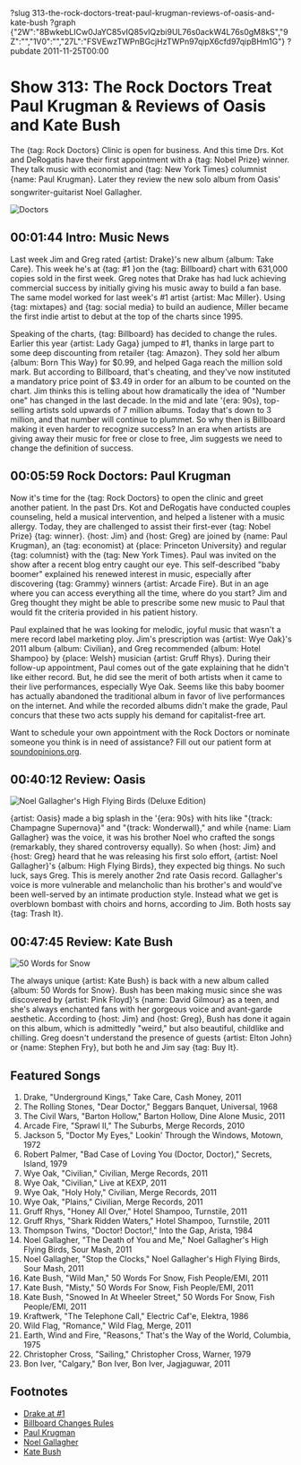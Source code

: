 ?slug 313-the-rock-doctors-treat-paul-krugman-reviews-of-oasis-and-kate-bush
?graph {"2W":"8BwkebLICw0JaYC85vIQ85vIQzbi9UL76s0ackW4L76s0gM8kS","9Z":"","1V0":"","27L":"FSVEwzTWPnBGcjHzTWPn97qipX6cfd97qipBHm1G"}
?pubdate 2011-11-25T00:00

# Show 313: The Rock Doctors Treat Paul Krugman & Reviews of Oasis and Kate Bush
The {tag: Rock Doctors} Clinic is open for business. And this time Drs. Kot and DeRogatis have their first appointment with a {tag: Nobel Prize} winner. They talk music with economist and {tag: New York Times} columnist {name: Paul Krugman}. Later they review the new solo album from Oasis' songwriter-guitarist Noel Gallagher.

![Doctors](https://static.soundopinions.org/images/rockdocs/rockdocsblurry.jpg)

## 00:01:44 Intro: Music News
Last week Jim and Greg rated {artist: Drake}'s new album {album: Take Care}. This week he's at {tag: #1 }on the {tag: Billboard} chart with 631,000 copies sold in the first week. Greg notes that Drake has had luck achieving commercial success by initially giving his music away to build a fan base. The same model worked for last week's #1 artist {artist: Mac Miller}. Using {tag: mixtapes} and {tag: social media} to build an audience, Miller became the first indie artist to debut at the top of the charts since 1995.

Speaking of the charts, {tag: Billboard} has decided to change the rules. Earlier this year {artist: Lady Gaga} jumped to #1, thanks in large part to some deep discounting from retailer {tag: Amazon}. They sold her album {album: Born This Way} for $0.99, and helped Gaga reach the million sold mark. But according to Billboard, that's cheating, and they've now instituted a mandatory price point of $3.49 in order for an album to be counted on the chart. Jim thinks this is telling about how dramatically the idea of "Number one" has changed in the last decade. In the mid and late '{era: 90s}, top-selling artists sold upwards of 7 million albums. Today that's down to 3 million, and that number will continue to plummet. So why then is Billboard making it even harder to recognize success? In an era when artists are giving away their music for free or close to free, Jim suggests we need to change the definition of success.

## 00:05:59 Rock Doctors: Paul Krugman
Now it's time for the {tag: Rock Doctors} to open the clinic and greet another patient. In the past Drs. Kot and DeRogatis have conducted couples counseling, held a musical intervention, and helped a listener with a music allergy. Today, they are challenged to assist their first-ever {tag: Nobel Prize} {tag: winner}. {host: Jim} and {host: Greg} are joined by {name: Paul Krugman}, an {tag: economist} at {place: Princeton University} and regular {tag: columnist} with the {tag: New York Times}. Paul was invited on the show after a recent blog entry caught our eye. This self-described "baby boomer" explained his renewed interest in music, especially after discovering {tag: Grammy} winners {artist: Arcade Fire}. But in an age where you can access everything all the time, where do you start? Jim and Greg thought they might be able to prescribe some new music to Paul that would fit the criteria provided in his patient history.

Paul explained that he was looking for melodic, joyful music that wasn't a mere record label marketing ploy. Jim's prescription was {artist: Wye Oak}'s 2011 album {album: Civilian}, and Greg recommended {album: Hotel Shampoo} by {place: Welsh} musician {artist: Gruff Rhys}. During their follow-up appointment, Paul comes out of the gate explaining that he didn't like either record. But, he did see the merit of both artists when it came to their live performances, especially Wye Oak. Seems like this baby boomer has actually abandoned the traditional album in favor of live performances on the internet. And while the recorded albums didn't make the grade, Paul concurs that these two acts supply his demand for capitalist-free art.

Want to schedule your own appointment with the Rock Doctors or nominate someone you think is in need of assistance? Fill out our patient form at [soundopinions.org](http://www.soundopinions.org/).

## 00:40:12 Review: Oasis
![Noel Gallagher's High Flying Birds (Deluxe Edition)](https://static.soundopinions.org/assets/313/1V00.jpg)

{artist: Oasis} made a big splash in the '{era: 90s} with hits like "{track: Champagne Supernova}" and "{track: Wonderwall}," and while {name: Liam Gallagher} was the voice, it was his brother Noel who crafted the songs (remarkably, they shared controversy equally). So when {host: Jim} and {host: Greg} heard that he was releasing his first solo effort, {artist: Noel Gallagher}'s {album: High Flying Birds}, they expected big things. No such luck, says Greg. This is merely another 2nd rate Oasis record. Gallagher's voice is more vulnerable and melancholic than his brother's and would've been well-served by an intimate production style. Instead what we get is overblown bombast with choirs and horns, according to Jim. Both hosts say {tag: Trash It}.

## 00:47:45 Review: Kate Bush
![50 Words for Snow](https://static.soundopinions.org/assets/313/27L0.jpg)

The always unique {artist: Kate Bush} is back with a new album called {album: 50 Words for Snow}. Bush has been making music since she was discovered by {artist: Pink Floyd}'s {name: David Gilmour} as a teen, and she's always enchanted fans with her gorgeous voice and avant-garde aesthetic. According to {host: Jim} and {host: Greg}, Bush has done it again on this album, which is admittedly "weird," but also beautiful, childlike and chilling. Greg doesn't understand the presence of guests {artist: Elton John} or {name: Stephen Fry}, but both he and Jim say {tag: Buy It}.


## Featured Songs
1. Drake, "Underground Kings," Take Care, Cash Money, 2011
2. The Rolling Stones, "Dear Doctor," Beggars Banquet, Universal, 1968
3. The Civil Wars, "Barton Hollow," Barton Hollow, Dine Alone Music, 2011
4. Arcade Fire, "Sprawl II," The Suburbs, Merge Records, 2010
5. Jackson 5, "Doctor My Eyes," Lookin' Through the Windows, Motown, 1972
6. Robert Palmer, "Bad Case of Loving You (Doctor, Doctor)," Secrets, Island, 1979
7. Wye Oak, "Civilian," Civilian, Merge Records, 2011
8. Wye Oak, "Civilian," Live at KEXP, 2011
9. Wye Oak, "Holy Holy," Civilian, Merge Records, 2011
10. Wye Oak, "Plains," Civilian, Merge Records, 2011
11. Gruff Rhys, "Honey All Over," Hotel Shampoo, Turnstile, 2011
12. Gruff Rhys, "Shark Ridden Waters," Hotel Shampoo, Turnstile, 2011
13. Thompson Twins, "Doctor! Doctor!," Into the Gap, Arista, 1984
14. Noel Gallagher, "The Death of You and Me," Noel Gallagher's High Flying Birds, Sour Mash, 2011
15. Noel Gallagher, "Stop the Clocks," Noel Gallagher's High Flying Birds, Sour Mash, 2011
16. Kate Bush, "Wild Man," 50 Words For Snow, Fish People/EMI, 2011
17. Kate Bush, "Misty," 50 Words For Snow, Fish People/EMI, 2011
18. Kate Bush, "Snowed In At Wheeler Street," 50 Words For Snow, Fish People/EMI, 2011
19. Kraftwerk, "The Telephone Call," Electric Caf'e, Elektra, 1986
20. Wild Flag, "Romance," Wild Flag, Merge, 2011
21. Earth, Wind and Fire, "Reasons," That's the Way of the World, Columbia, 1975
22. Christopher Cross, "Sailing," Christopher Cross, Warner, 1979
23. Bon Iver, "Calgary," Bon Iver, Bon Iver, Jagjaguwar, 2011

## Footnotes
- [Drake at #1](http://www.billboard.com/articles/news/464995/drakes-take-care-blasts-onto-billboard-200#/news/drake-s-take-care-blasts-onto-billboard-1005558752.story)
- [Billboard Changes Rules](http://www.rollingstone.com/music/news/billboard-will-no-longer-include-deep-discounted-releases-on-charts-20111117)
- [Paul Krugman](http://www.krugmanonline.com/)
- [Noel Gallagher](http://www.noelgallagher.com/#releases/noel-gallaghers-high-flying-birds)
- [Kate Bush](http://www.katebush.com/)
